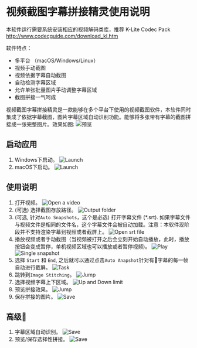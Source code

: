 视频截图字幕拼接精灵使用说明
==============
本软件运行需要系统安装相应的视频解码类库，推荐 K-Lite Codec Pack http://www.codecguide.com/download_kl.htm

软件特点：

- 多平台 （macOS/Windows/Linux）
- 视频手动截图
- 视频依据字幕自动截图
- 自动检测字幕区域
- 允许单张批量图片手动调整字幕区域
- 截图拼接一气呵成

视频截图字幕拼接精灵是一款能够在多个平台下使用的视频截图软件，本软件同时集成了依据字幕截图，图片字幕区域自动识别功能。能够将多张带有字幕的截图拼接成一张完整图片。效果如图:
![预览](images/snapshot_ui_stitching_preview.png)

## 启动应用

1. Windows下启动。
![Launch](images/usage/screenshot_exe.png)
1. macOS下启动。
![Launch](images/usage/screenshot_app.png)

## 使用说明

1. 打开视频。
![Open a video](images/usage/screenshot_open.png)
1. (可选) 选择截图存放路径。
![Output folder](images/usage/screenshot_output.png)
1. (可选, 针对`Auto Snapshots`，这个是必选) 打开字幕文件 (*.srt). 如果字幕文件与视频文件是相同的文件名，这个字幕文件会被自动加载。注意：本软件现阶段并不支持渲染字幕到视频或者截屏上。
![Open srt file](images/usage/screenshot_srt.png)
1. 播放视频或者手动截图（当视频被打开之后会立刻开始自动播放，此时，播放按钮会变成暂停，单机视频区域也可以播放或者暂停视频)。
![Play](images/usage/screenshot_play.png)
![Single snapshot](images/usage/screenshot_single.png)
1. 选择 `Start` 和 `End`, 之后就可以通过点击`Auto Anapshot`针对有字幕的每一帧自动进行截屏。
![Task](images/usage/screenshot_task.png)
1. 跳转到`Image Stitching`。
![Jump](images/usage/screenshot_jump.png)
1. 选择视频字幕上下区域。
![Up and Down limit](images/usage/screenshot_updown.png)
1. 预览拼接效果。
![Jump](images/usage/screenshot_preview.png)
1. 保存拼接的图片。
![Save](images/usage/screenshot_save.png)

## 高级

1. 字幕区域自动识别。
![Save](images/auto_detection/subtitle_auto_detection.png)
1. 预览/保存选择性拼接。
![Save](images/usage/screenshot_preview_selected.png)

